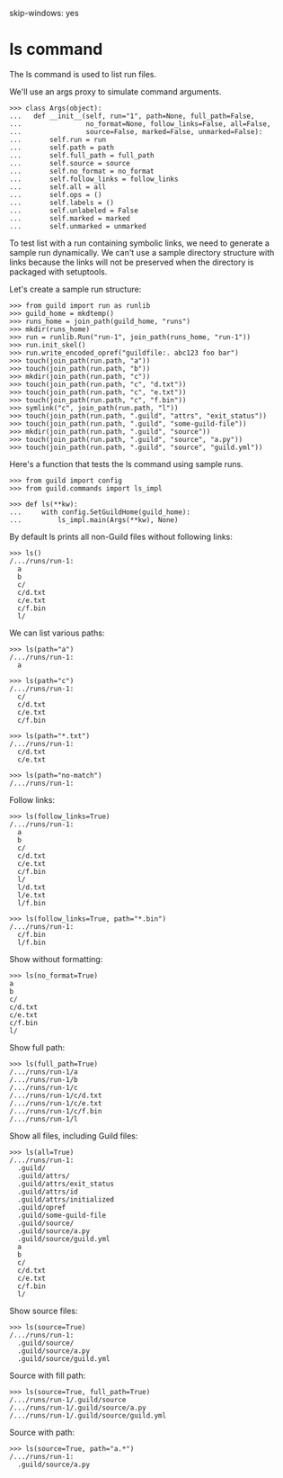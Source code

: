 skip-windows: yes

# ls command

The ls command is used to list run files.

We'll use an args proxy to simulate command arguments.

    >>> class Args(object):
    ...   def __init__(self, run="1", path=None, full_path=False,
    ...                no_format=None, follow_links=False, all=False,
    ...                source=False, marked=False, unmarked=False):
    ...       self.run = run
    ...       self.path = path
    ...       self.full_path = full_path
    ...       self.source = source
    ...       self.no_format = no_format
    ...       self.follow_links = follow_links
    ...       self.all = all
    ...       self.ops = ()
    ...       self.labels = ()
    ...       self.unlabeled = False
    ...       self.marked = marked
    ...       self.unmarked = unmarked

To test list with a run containing symbolic links, we need to generate
a sample run dynamically. We can't use a sample directory structure
with links because the links will not be preserved when the directory
is packaged with setuptools.

Let's create a sample run structure:

    >>> from guild import run as runlib
    >>> guild_home = mkdtemp()
    >>> runs_home = join_path(guild_home, "runs")
    >>> mkdir(runs_home)
    >>> run = runlib.Run("run-1", join_path(runs_home, "run-1"))
    >>> run.init_skel()
    >>> run.write_encoded_opref("guildfile:. abc123 foo bar")
    >>> touch(join_path(run.path, "a"))
    >>> touch(join_path(run.path, "b"))
    >>> mkdir(join_path(run.path, "c"))
    >>> touch(join_path(run.path, "c", "d.txt"))
    >>> touch(join_path(run.path, "c", "e.txt"))
    >>> touch(join_path(run.path, "c", "f.bin"))
    >>> symlink("c", join_path(run.path, "l"))
    >>> touch(join_path(run.path, ".guild", "attrs", "exit_status"))
    >>> touch(join_path(run.path, ".guild", "some-guild-file"))
    >>> mkdir(join_path(run.path, ".guild", "source"))
    >>> touch(join_path(run.path, ".guild", "source", "a.py"))
    >>> touch(join_path(run.path, ".guild", "source", "guild.yml"))

Here's a function that tests the ls command using sample runs.

    >>> from guild import config
    >>> from guild.commands import ls_impl

    >>> def ls(**kw):
    ...     with config.SetGuildHome(guild_home):
    ...         ls_impl.main(Args(**kw), None)

By default ls prints all non-Guild files without following links:

    >>> ls()
    /.../runs/run-1:
      a
      b
      c/
      c/d.txt
      c/e.txt
      c/f.bin
      l/

We can list various paths:

    >>> ls(path="a")
    /.../runs/run-1:
      a

    >>> ls(path="c")
    /.../runs/run-1:
      c/
      c/d.txt
      c/e.txt
      c/f.bin

    >>> ls(path="*.txt")
    /.../runs/run-1:
      c/d.txt
      c/e.txt

    >>> ls(path="no-match")
    /.../runs/run-1:

Follow links:

    >>> ls(follow_links=True)
    /.../runs/run-1:
      a
      b
      c/
      c/d.txt
      c/e.txt
      c/f.bin
      l/
      l/d.txt
      l/e.txt
      l/f.bin

    >>> ls(follow_links=True, path="*.bin")
    /.../runs/run-1:
      c/f.bin
      l/f.bin

Show without formatting:

    >>> ls(no_format=True)
    a
    b
    c/
    c/d.txt
    c/e.txt
    c/f.bin
    l/

Show full path:

    >>> ls(full_path=True)
    /.../runs/run-1/a
    /.../runs/run-1/b
    /.../runs/run-1/c
    /.../runs/run-1/c/d.txt
    /.../runs/run-1/c/e.txt
    /.../runs/run-1/c/f.bin
    /.../runs/run-1/l

Show all files, including Guild files:

    >>> ls(all=True)
    /.../runs/run-1:
      .guild/
      .guild/attrs/
      .guild/attrs/exit_status
      .guild/attrs/id
      .guild/attrs/initialized
      .guild/opref
      .guild/some-guild-file
      .guild/source/
      .guild/source/a.py
      .guild/source/guild.yml
      a
      b
      c/
      c/d.txt
      c/e.txt
      c/f.bin
      l/

Show source files:

    >>> ls(source=True)
    /.../runs/run-1:
      .guild/source/
      .guild/source/a.py
      .guild/source/guild.yml

Source with fill path:

    >>> ls(source=True, full_path=True)
    /.../runs/run-1/.guild/source
    /.../runs/run-1/.guild/source/a.py
    /.../runs/run-1/.guild/source/guild.yml

Source with path:

    >>> ls(source=True, path="a.*")
    /.../runs/run-1:
      .guild/source/a.py
